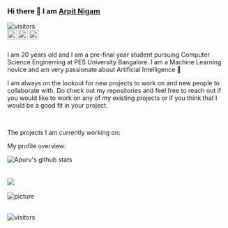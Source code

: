 ### Hi there 👋 I am [Arpit Nigam](https://arpitnigam45.github.io)

 ![visitors](https://visitor-badge.laobi.icu/badge?page_id=Arpitnigam45.Arpitnigam45)
<br/>
<a href="https://www.linkedin.com/in/arpit-nigam-737951178/">
  <img align="left" alt="Arpit's LinkdeIn" width="22px" src="https://cdn.jsdelivr.net/npm/simple-icons@v3/icons/linkedin.svg" />
</a>
<a href="https://www.instagram.com/arpitnigam45/">
  <img align="left" alt="Arpit's Instagram" width="22px" src="https://cdn.jsdelivr.net/npm/simple-icons@v3/icons/instagram.svg" />
</a>
<a href="https://leetcode.com/nigamarpit7000/">
  <img align="left" alt="Arpit's LeetCode" width="22px" src="https://cdn.jsdelivr.net/npm/simple-icons@v3/icons/leetcode.svg" />
</a>
<br />
<br />


<div>
 <p>

I am 20 years old and I am a pre-final year student pursuing Computer Science Enginerring at PES University Bangalore. I am a Machine Learning novice and am very passionate about Artificial Intelligence 🚀

I am always on the lookout for new projects to work on and new people to collaborate with. Do check out my repositories and feel free to reach out if you would like to work on any of my existing projects or if you think that I would be a good fit in your project.

</h4>
</div>

<br />

<div><p>The projects I am currently working on: </p></div>


<div><p>My profile overview: </p></div>

![Apurv's github stats](https://github-readme-stats.vercel.app/api?username=Arpitnigam45&show_icons=tru)
<br />
<br />
<br>
<img src="https://github-readme-stats.vercel.app/api/top-langs/?username=arpitnigam45&theme=react&langs_count=5">
<br>
<br>
![picture](https://raw.githubusercontent.com/saadeghi/saadeghi/master/dino.gif)
<br />
<br />

 ![visitors](https://visitor-badge.laobi.icu/badge?page_id=Arpitnigam45.Arpitnigam45)


